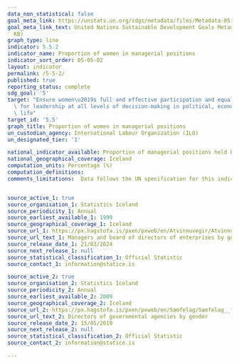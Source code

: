 ```yaml
---
data_non_statistical: false
goal_meta_link: https://unstats.un.org/sdgs/metadata/files/Metadata-05-05-02.pdf
goal_meta_link_text: United Nations Sustainable Development Goals Metadata (PDF 372
  KB)
graph_type: line
indicator: 5.5.2
indicator_name: Proportion of women in managerial positions
indicator_sort_order: 05-05-02
layout: indicator
permalink: /5-5-2/
published: true
reporting_status: complete
sdg_goal: '5'
target: "Ensure women\u2019s full and effective participation and equal opportunities\
  \ for leadership at all levels of decision-making in political, economic and public\
  \ life"
target_id: '5.5'
graph_title: Proportion of women in managerial positions
un_custodian_agency: International Labour Organization (ILO)
un_designated_tier: '1'

national_indicator_available: Proportion of managerial positions held by women
national_geographical_coverage: Iceland
computation_units: Percentage (%)
computation_definitions:
comments_limitations:  Data follows the UN specification for this indicator. This indicator has been identified in collaboration with topic experts.


source_active_1: true
source_organisation_1: Statistics Iceland
source_periodicity_1: Annual
source_earliest_available_1: 1999
source_geographical_coverage_1: Iceland
source_url_1: https://px.hagstofa.is/pxen/pxweb/en/Atvinnuvegir/Atvinnuvegir__fyrirtaeki__fjoldi__stjornir/FYR06101.px
source_url_text_1: Managers and board of directors of enterprises by gender and age
source_release_date_1: 21/03/2024
source_next_release_1: null
source_statistical_classification_1: Official Statistic
source_contact_1: information@statice.is

source_active_2: true
source_organisation_2: Statistics Iceland
source_periodicity_2: Annual
source_earliest_available_2: 2009
source_geographical_coverage_2: Iceland
source_url_2: https://px.hagstofa.is/pxen/pxweb/en/Samfelag/Samfelag__felagsmal__jafnrettismal__2_kkahrifastodur/HEI02100.px
source_url_text_2: Directors of governmental agencies by gender
source_release_date_2: 15/05/2019
source_next_release_2: null
source_statistical_classification_2: Official Statistic
source_contact_2: information@statice.is

---
```

